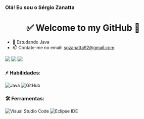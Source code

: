 ### Olá! Eu sou o Sérgio Zanatta

<h1 align="center"> 
	✅ Welcome to my GitHub 🚀
</h1>

- 🌱 Estudando Java
- 📫 Contate-me no email: sgzanatta92@gmail.com

<div> 
  
  <a href="https://instagram.com/sgzanatta_" target="_blank"><img src="https://img.shields.io/badge/-Instagram-%23E4405F?style=for-the-badge&logo=instagram&logoColor=white" target="_blank"></a>
  <a href = "mailto:sgzanatta92@gmail.com"><img src="https://img.shields.io/badge/-Gmail-%23333?style=for-the-badge&logo=gmail&logoColor=white" target="_blank"></a>
  <a href="https://www.linkedin.com/in/sérgio-zanatta" target="_blank"><img src="https://img.shields.io/badge/-LinkedIn-%230077B5?style=for-the-badge&logo=linkedin&logoColor=white" target="_blank"></a> 
  
</div>

### ⚡ Habilidades:
 
![Java](https://img.shields.io/badge/-java-E34A86?style=for-the-badge&logo=java)
![GitHub](https://img.shields.io/badge/-GitHub-181717?style=for-the-badge&logo=GitHub&logoColor=FFFFFF)


### 🛠 Ferramentas:

![Visual Studio Code](https://img.shields.io/badge/-VSCode-%230077B5?style=for-the-badge&logo=VisualStudioCode&logoColor=FFFFFF)
![Eclipse IDE](https://img.shields.io/badge/-Eclipse-%230077B5?style=for-the-badge&logo=Eclipse&logoColor=FFFFFF) 


